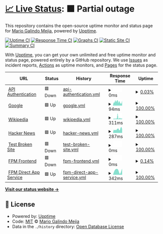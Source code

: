 # [📈 Live Status](https://mario-galindo.github.io/monitor): <!--live status--> **🟧 Partial outage**

This repository contains the open-source uptime monitor and status page for [Mario Galindo Mejia](https://www.developersindustry.com/), powered by [Upptime](https://github.com/upptime/upptime).

[![Uptime CI](https://github.com/mario-galindo/monitor/workflows/Uptime%20CI/badge.svg)](https://github.com/mario-galindo/monitor/actions?query=workflow%3A%22Uptime+CI%22)
[![Response Time CI](https://github.com/mario-galindo/monitor/workflows/Response%20Time%20CI/badge.svg)](https://github.com/mario-galindo/monitor/actions?query=workflow%3A%22Response+Time+CI%22)
[![Graphs CI](https://github.com/mario-galindo/monitor/workflows/Graphs%20CI/badge.svg)](https://github.com/mario-galindo/monitor/actions?query=workflow%3A%22Graphs+CI%22)
[![Static Site CI](https://github.com/mario-galindo/monitor/workflows/Static%20Site%20CI/badge.svg)](https://github.com/mario-galindo/monitor/actions?query=workflow%3A%22Static+Site+CI%22)
[![Summary CI](https://github.com/mario-galindo/monitor/workflows/Summary%20CI/badge.svg)](https://github.com/mario-galindo/monitor/actions?query=workflow%3A%22Summary+CI%22)

With [Upptime](https://upptime.js.org), you can get your own unlimited and free uptime monitor and status page, powered entirely by a GitHub repository. We use [Issues](https://github.com/mario-galindo/monitor/issues) as incident reports, [Actions](https://github.com/mario-galindo/monitor/actions) as uptime monitors, and [Pages](https://mario-galindo.github.io/monitor) for the status page.

<!--start: status pages-->
<!-- This summary is generated by Upptime (https://github.com/upptime/upptime) -->
<!-- Do not edit this manually, your changes will be overwritten -->
<!-- prettier-ignore -->
| URL | Status | History | Response Time | Uptime |
| --- | ------ | ------- | ------------- | ------ |
| <img alt="" src="https://favicons.githubusercontent.com/devauth.airlinemro.parts" height="13"> [API Authentication](https://devauth.airlinemro.parts) | 🟥 Down | [api-authentication.yml](https://github.com/mario-galindo/monitor/commits/HEAD/history/api-authentication.yml) | <details><summary><img alt="Response time graph" src="./graphs/api-authentication/response-time-week.png" height="20"> 0ms</summary><br><a href="https://mario-galindo.github.io/monitor/history/api-authentication"><img alt="Response time 0" src="https://img.shields.io/endpoint?url=https%3A%2F%2Fraw.githubusercontent.com%2Fmario-galindo%2Fmonitor%2FHEAD%2Fapi%2Fapi-authentication%2Fresponse-time.json"></a><br><a href="https://mario-galindo.github.io/monitor/history/api-authentication"><img alt="24-hour response time 0" src="https://img.shields.io/endpoint?url=https%3A%2F%2Fraw.githubusercontent.com%2Fmario-galindo%2Fmonitor%2FHEAD%2Fapi%2Fapi-authentication%2Fresponse-time-day.json"></a><br><a href="https://mario-galindo.github.io/monitor/history/api-authentication"><img alt="7-day response time 0" src="https://img.shields.io/endpoint?url=https%3A%2F%2Fraw.githubusercontent.com%2Fmario-galindo%2Fmonitor%2FHEAD%2Fapi%2Fapi-authentication%2Fresponse-time-week.json"></a><br><a href="https://mario-galindo.github.io/monitor/history/api-authentication"><img alt="30-day response time 0" src="https://img.shields.io/endpoint?url=https%3A%2F%2Fraw.githubusercontent.com%2Fmario-galindo%2Fmonitor%2FHEAD%2Fapi%2Fapi-authentication%2Fresponse-time-month.json"></a><br><a href="https://mario-galindo.github.io/monitor/history/api-authentication"><img alt="1-year response time 0" src="https://img.shields.io/endpoint?url=https%3A%2F%2Fraw.githubusercontent.com%2Fmario-galindo%2Fmonitor%2FHEAD%2Fapi%2Fapi-authentication%2Fresponse-time-year.json"></a></details> | <details><summary><a href="https://mario-galindo.github.io/monitor/history/api-authentication">0.03%</a></summary><a href="https://mario-galindo.github.io/monitor/history/api-authentication"><img alt="All-time uptime 0.03%" src="https://img.shields.io/endpoint?url=https%3A%2F%2Fraw.githubusercontent.com%2Fmario-galindo%2Fmonitor%2FHEAD%2Fapi%2Fapi-authentication%2Fuptime.json"></a><br><a href="https://mario-galindo.github.io/monitor/history/api-authentication"><img alt="24-hour uptime 0.03%" src="https://img.shields.io/endpoint?url=https%3A%2F%2Fraw.githubusercontent.com%2Fmario-galindo%2Fmonitor%2FHEAD%2Fapi%2Fapi-authentication%2Fuptime-day.json"></a><br><a href="https://mario-galindo.github.io/monitor/history/api-authentication"><img alt="7-day uptime 0.03%" src="https://img.shields.io/endpoint?url=https%3A%2F%2Fraw.githubusercontent.com%2Fmario-galindo%2Fmonitor%2FHEAD%2Fapi%2Fapi-authentication%2Fuptime-week.json"></a><br><a href="https://mario-galindo.github.io/monitor/history/api-authentication"><img alt="30-day uptime 0.03%" src="https://img.shields.io/endpoint?url=https%3A%2F%2Fraw.githubusercontent.com%2Fmario-galindo%2Fmonitor%2FHEAD%2Fapi%2Fapi-authentication%2Fuptime-month.json"></a><br><a href="https://mario-galindo.github.io/monitor/history/api-authentication"><img alt="1-year uptime 0.03%" src="https://img.shields.io/endpoint?url=https%3A%2F%2Fraw.githubusercontent.com%2Fmario-galindo%2Fmonitor%2FHEAD%2Fapi%2Fapi-authentication%2Fuptime-year.json"></a></details>
| <img alt="" src="https://favicons.githubusercontent.com/www.google.com" height="13"> [Google](https://www.google.com) | 🟩 Up | [google.yml](https://github.com/mario-galindo/monitor/commits/HEAD/history/google.yml) | <details><summary><img alt="Response time graph" src="./graphs/google/response-time-week.png" height="20"> 94ms</summary><br><a href="https://mario-galindo.github.io/monitor/history/google"><img alt="Response time 94" src="https://img.shields.io/endpoint?url=https%3A%2F%2Fraw.githubusercontent.com%2Fmario-galindo%2Fmonitor%2FHEAD%2Fapi%2Fgoogle%2Fresponse-time.json"></a><br><a href="https://mario-galindo.github.io/monitor/history/google"><img alt="24-hour response time 94" src="https://img.shields.io/endpoint?url=https%3A%2F%2Fraw.githubusercontent.com%2Fmario-galindo%2Fmonitor%2FHEAD%2Fapi%2Fgoogle%2Fresponse-time-day.json"></a><br><a href="https://mario-galindo.github.io/monitor/history/google"><img alt="7-day response time 94" src="https://img.shields.io/endpoint?url=https%3A%2F%2Fraw.githubusercontent.com%2Fmario-galindo%2Fmonitor%2FHEAD%2Fapi%2Fgoogle%2Fresponse-time-week.json"></a><br><a href="https://mario-galindo.github.io/monitor/history/google"><img alt="30-day response time 94" src="https://img.shields.io/endpoint?url=https%3A%2F%2Fraw.githubusercontent.com%2Fmario-galindo%2Fmonitor%2FHEAD%2Fapi%2Fgoogle%2Fresponse-time-month.json"></a><br><a href="https://mario-galindo.github.io/monitor/history/google"><img alt="1-year response time 94" src="https://img.shields.io/endpoint?url=https%3A%2F%2Fraw.githubusercontent.com%2Fmario-galindo%2Fmonitor%2FHEAD%2Fapi%2Fgoogle%2Fresponse-time-year.json"></a></details> | <details><summary><a href="https://mario-galindo.github.io/monitor/history/google">100.00%</a></summary><a href="https://mario-galindo.github.io/monitor/history/google"><img alt="All-time uptime 100.00%" src="https://img.shields.io/endpoint?url=https%3A%2F%2Fraw.githubusercontent.com%2Fmario-galindo%2Fmonitor%2FHEAD%2Fapi%2Fgoogle%2Fuptime.json"></a><br><a href="https://mario-galindo.github.io/monitor/history/google"><img alt="24-hour uptime 100.00%" src="https://img.shields.io/endpoint?url=https%3A%2F%2Fraw.githubusercontent.com%2Fmario-galindo%2Fmonitor%2FHEAD%2Fapi%2Fgoogle%2Fuptime-day.json"></a><br><a href="https://mario-galindo.github.io/monitor/history/google"><img alt="7-day uptime 100.00%" src="https://img.shields.io/endpoint?url=https%3A%2F%2Fraw.githubusercontent.com%2Fmario-galindo%2Fmonitor%2FHEAD%2Fapi%2Fgoogle%2Fuptime-week.json"></a><br><a href="https://mario-galindo.github.io/monitor/history/google"><img alt="30-day uptime 100.00%" src="https://img.shields.io/endpoint?url=https%3A%2F%2Fraw.githubusercontent.com%2Fmario-galindo%2Fmonitor%2FHEAD%2Fapi%2Fgoogle%2Fuptime-month.json"></a><br><a href="https://mario-galindo.github.io/monitor/history/google"><img alt="1-year uptime 100.00%" src="https://img.shields.io/endpoint?url=https%3A%2F%2Fraw.githubusercontent.com%2Fmario-galindo%2Fmonitor%2FHEAD%2Fapi%2Fgoogle%2Fuptime-year.json"></a></details>
| <img alt="" src="https://favicons.githubusercontent.com/en.wikipedia.org" height="13"> [Wikipedia](https://en.wikipedia.org) | 🟩 Up | [wikipedia.yml](https://github.com/mario-galindo/monitor/commits/HEAD/history/wikipedia.yml) | <details><summary><img alt="Response time graph" src="./graphs/wikipedia/response-time-week.png" height="20"> 311ms</summary><br><a href="https://mario-galindo.github.io/monitor/history/wikipedia"><img alt="Response time 311" src="https://img.shields.io/endpoint?url=https%3A%2F%2Fraw.githubusercontent.com%2Fmario-galindo%2Fmonitor%2FHEAD%2Fapi%2Fwikipedia%2Fresponse-time.json"></a><br><a href="https://mario-galindo.github.io/monitor/history/wikipedia"><img alt="24-hour response time 311" src="https://img.shields.io/endpoint?url=https%3A%2F%2Fraw.githubusercontent.com%2Fmario-galindo%2Fmonitor%2FHEAD%2Fapi%2Fwikipedia%2Fresponse-time-day.json"></a><br><a href="https://mario-galindo.github.io/monitor/history/wikipedia"><img alt="7-day response time 311" src="https://img.shields.io/endpoint?url=https%3A%2F%2Fraw.githubusercontent.com%2Fmario-galindo%2Fmonitor%2FHEAD%2Fapi%2Fwikipedia%2Fresponse-time-week.json"></a><br><a href="https://mario-galindo.github.io/monitor/history/wikipedia"><img alt="30-day response time 311" src="https://img.shields.io/endpoint?url=https%3A%2F%2Fraw.githubusercontent.com%2Fmario-galindo%2Fmonitor%2FHEAD%2Fapi%2Fwikipedia%2Fresponse-time-month.json"></a><br><a href="https://mario-galindo.github.io/monitor/history/wikipedia"><img alt="1-year response time 311" src="https://img.shields.io/endpoint?url=https%3A%2F%2Fraw.githubusercontent.com%2Fmario-galindo%2Fmonitor%2FHEAD%2Fapi%2Fwikipedia%2Fresponse-time-year.json"></a></details> | <details><summary><a href="https://mario-galindo.github.io/monitor/history/wikipedia">100.00%</a></summary><a href="https://mario-galindo.github.io/monitor/history/wikipedia"><img alt="All-time uptime 100.00%" src="https://img.shields.io/endpoint?url=https%3A%2F%2Fraw.githubusercontent.com%2Fmario-galindo%2Fmonitor%2FHEAD%2Fapi%2Fwikipedia%2Fuptime.json"></a><br><a href="https://mario-galindo.github.io/monitor/history/wikipedia"><img alt="24-hour uptime 100.00%" src="https://img.shields.io/endpoint?url=https%3A%2F%2Fraw.githubusercontent.com%2Fmario-galindo%2Fmonitor%2FHEAD%2Fapi%2Fwikipedia%2Fuptime-day.json"></a><br><a href="https://mario-galindo.github.io/monitor/history/wikipedia"><img alt="7-day uptime 100.00%" src="https://img.shields.io/endpoint?url=https%3A%2F%2Fraw.githubusercontent.com%2Fmario-galindo%2Fmonitor%2FHEAD%2Fapi%2Fwikipedia%2Fuptime-week.json"></a><br><a href="https://mario-galindo.github.io/monitor/history/wikipedia"><img alt="30-day uptime 100.00%" src="https://img.shields.io/endpoint?url=https%3A%2F%2Fraw.githubusercontent.com%2Fmario-galindo%2Fmonitor%2FHEAD%2Fapi%2Fwikipedia%2Fuptime-month.json"></a><br><a href="https://mario-galindo.github.io/monitor/history/wikipedia"><img alt="1-year uptime 100.00%" src="https://img.shields.io/endpoint?url=https%3A%2F%2Fraw.githubusercontent.com%2Fmario-galindo%2Fmonitor%2FHEAD%2Fapi%2Fwikipedia%2Fuptime-year.json"></a></details>
| <img alt="" src="https://favicons.githubusercontent.com/news.ycombinator.com" height="13"> [Hacker News](https://news.ycombinator.com) | 🟩 Up | [hacker-news.yml](https://github.com/mario-galindo/monitor/commits/HEAD/history/hacker-news.yml) | <details><summary><img alt="Response time graph" src="./graphs/hacker-news/response-time-week.png" height="20"> 287ms</summary><br><a href="https://mario-galindo.github.io/monitor/history/hacker-news"><img alt="Response time 287" src="https://img.shields.io/endpoint?url=https%3A%2F%2Fraw.githubusercontent.com%2Fmario-galindo%2Fmonitor%2FHEAD%2Fapi%2Fhacker-news%2Fresponse-time.json"></a><br><a href="https://mario-galindo.github.io/monitor/history/hacker-news"><img alt="24-hour response time 287" src="https://img.shields.io/endpoint?url=https%3A%2F%2Fraw.githubusercontent.com%2Fmario-galindo%2Fmonitor%2FHEAD%2Fapi%2Fhacker-news%2Fresponse-time-day.json"></a><br><a href="https://mario-galindo.github.io/monitor/history/hacker-news"><img alt="7-day response time 287" src="https://img.shields.io/endpoint?url=https%3A%2F%2Fraw.githubusercontent.com%2Fmario-galindo%2Fmonitor%2FHEAD%2Fapi%2Fhacker-news%2Fresponse-time-week.json"></a><br><a href="https://mario-galindo.github.io/monitor/history/hacker-news"><img alt="30-day response time 287" src="https://img.shields.io/endpoint?url=https%3A%2F%2Fraw.githubusercontent.com%2Fmario-galindo%2Fmonitor%2FHEAD%2Fapi%2Fhacker-news%2Fresponse-time-month.json"></a><br><a href="https://mario-galindo.github.io/monitor/history/hacker-news"><img alt="1-year response time 287" src="https://img.shields.io/endpoint?url=https%3A%2F%2Fraw.githubusercontent.com%2Fmario-galindo%2Fmonitor%2FHEAD%2Fapi%2Fhacker-news%2Fresponse-time-year.json"></a></details> | <details><summary><a href="https://mario-galindo.github.io/monitor/history/hacker-news">100.00%</a></summary><a href="https://mario-galindo.github.io/monitor/history/hacker-news"><img alt="All-time uptime 100.00%" src="https://img.shields.io/endpoint?url=https%3A%2F%2Fraw.githubusercontent.com%2Fmario-galindo%2Fmonitor%2FHEAD%2Fapi%2Fhacker-news%2Fuptime.json"></a><br><a href="https://mario-galindo.github.io/monitor/history/hacker-news"><img alt="24-hour uptime 100.00%" src="https://img.shields.io/endpoint?url=https%3A%2F%2Fraw.githubusercontent.com%2Fmario-galindo%2Fmonitor%2FHEAD%2Fapi%2Fhacker-news%2Fuptime-day.json"></a><br><a href="https://mario-galindo.github.io/monitor/history/hacker-news"><img alt="7-day uptime 100.00%" src="https://img.shields.io/endpoint?url=https%3A%2F%2Fraw.githubusercontent.com%2Fmario-galindo%2Fmonitor%2FHEAD%2Fapi%2Fhacker-news%2Fuptime-week.json"></a><br><a href="https://mario-galindo.github.io/monitor/history/hacker-news"><img alt="30-day uptime 100.00%" src="https://img.shields.io/endpoint?url=https%3A%2F%2Fraw.githubusercontent.com%2Fmario-galindo%2Fmonitor%2FHEAD%2Fapi%2Fhacker-news%2Fuptime-month.json"></a><br><a href="https://mario-galindo.github.io/monitor/history/hacker-news"><img alt="1-year uptime 100.00%" src="https://img.shields.io/endpoint?url=https%3A%2F%2Fraw.githubusercontent.com%2Fmario-galindo%2Fmonitor%2FHEAD%2Fapi%2Fhacker-news%2Fuptime-year.json"></a></details>
| <img alt="" src="https://favicons.githubusercontent.com/thissitedoesnotexist.koj.co" height="13"> [Test Broken Site](https://thissitedoesnotexist.koj.co) | 🟥 Down | [test-broken-site.yml](https://github.com/mario-galindo/monitor/commits/HEAD/history/test-broken-site.yml) | <details><summary><img alt="Response time graph" src="./graphs/test-broken-site/response-time-week.png" height="20"> 0ms</summary><br><a href="https://mario-galindo.github.io/monitor/history/test-broken-site"><img alt="Response time 0" src="https://img.shields.io/endpoint?url=https%3A%2F%2Fraw.githubusercontent.com%2Fmario-galindo%2Fmonitor%2FHEAD%2Fapi%2Ftest-broken-site%2Fresponse-time.json"></a><br><a href="https://mario-galindo.github.io/monitor/history/test-broken-site"><img alt="24-hour response time 0" src="https://img.shields.io/endpoint?url=https%3A%2F%2Fraw.githubusercontent.com%2Fmario-galindo%2Fmonitor%2FHEAD%2Fapi%2Ftest-broken-site%2Fresponse-time-day.json"></a><br><a href="https://mario-galindo.github.io/monitor/history/test-broken-site"><img alt="7-day response time 0" src="https://img.shields.io/endpoint?url=https%3A%2F%2Fraw.githubusercontent.com%2Fmario-galindo%2Fmonitor%2FHEAD%2Fapi%2Ftest-broken-site%2Fresponse-time-week.json"></a><br><a href="https://mario-galindo.github.io/monitor/history/test-broken-site"><img alt="30-day response time 0" src="https://img.shields.io/endpoint?url=https%3A%2F%2Fraw.githubusercontent.com%2Fmario-galindo%2Fmonitor%2FHEAD%2Fapi%2Ftest-broken-site%2Fresponse-time-month.json"></a><br><a href="https://mario-galindo.github.io/monitor/history/test-broken-site"><img alt="1-year response time 0" src="https://img.shields.io/endpoint?url=https%3A%2F%2Fraw.githubusercontent.com%2Fmario-galindo%2Fmonitor%2FHEAD%2Fapi%2Ftest-broken-site%2Fresponse-time-year.json"></a></details> | <details><summary><a href="https://mario-galindo.github.io/monitor/history/test-broken-site">100.00%</a></summary><a href="https://mario-galindo.github.io/monitor/history/test-broken-site"><img alt="All-time uptime 100.00%" src="https://img.shields.io/endpoint?url=https%3A%2F%2Fraw.githubusercontent.com%2Fmario-galindo%2Fmonitor%2FHEAD%2Fapi%2Ftest-broken-site%2Fuptime.json"></a><br><a href="https://mario-galindo.github.io/monitor/history/test-broken-site"><img alt="24-hour uptime 100.00%" src="https://img.shields.io/endpoint?url=https%3A%2F%2Fraw.githubusercontent.com%2Fmario-galindo%2Fmonitor%2FHEAD%2Fapi%2Ftest-broken-site%2Fuptime-day.json"></a><br><a href="https://mario-galindo.github.io/monitor/history/test-broken-site"><img alt="7-day uptime 100.00%" src="https://img.shields.io/endpoint?url=https%3A%2F%2Fraw.githubusercontent.com%2Fmario-galindo%2Fmonitor%2FHEAD%2Fapi%2Ftest-broken-site%2Fuptime-week.json"></a><br><a href="https://mario-galindo.github.io/monitor/history/test-broken-site"><img alt="30-day uptime 100.00%" src="https://img.shields.io/endpoint?url=https%3A%2F%2Fraw.githubusercontent.com%2Fmario-galindo%2Fmonitor%2FHEAD%2Fapi%2Ftest-broken-site%2Fuptime-month.json"></a><br><a href="https://mario-galindo.github.io/monitor/history/test-broken-site"><img alt="1-year uptime 100.00%" src="https://img.shields.io/endpoint?url=https%3A%2F%2Fraw.githubusercontent.com%2Fmario-galindo%2Fmonitor%2FHEAD%2Fapi%2Ftest-broken-site%2Fuptime-year.json"></a></details>
| <img alt="" src="https://favicons.githubusercontent.com/devfpm.airlinemro.parts" height="13"> [FPM Frontend](https://devfpm.airlinemro.parts) | 🟥 Down | [fpm-frontend.yml](https://github.com/mario-galindo/monitor/commits/HEAD/history/fpm-frontend.yml) | <details><summary><img alt="Response time graph" src="./graphs/fpm-frontend/response-time-week.png" height="20"> 0ms</summary><br><a href="https://mario-galindo.github.io/monitor/history/fpm-frontend"><img alt="Response time 0" src="https://img.shields.io/endpoint?url=https%3A%2F%2Fraw.githubusercontent.com%2Fmario-galindo%2Fmonitor%2FHEAD%2Fapi%2Ffpm-frontend%2Fresponse-time.json"></a><br><a href="https://mario-galindo.github.io/monitor/history/fpm-frontend"><img alt="24-hour response time 0" src="https://img.shields.io/endpoint?url=https%3A%2F%2Fraw.githubusercontent.com%2Fmario-galindo%2Fmonitor%2FHEAD%2Fapi%2Ffpm-frontend%2Fresponse-time-day.json"></a><br><a href="https://mario-galindo.github.io/monitor/history/fpm-frontend"><img alt="7-day response time 0" src="https://img.shields.io/endpoint?url=https%3A%2F%2Fraw.githubusercontent.com%2Fmario-galindo%2Fmonitor%2FHEAD%2Fapi%2Ffpm-frontend%2Fresponse-time-week.json"></a><br><a href="https://mario-galindo.github.io/monitor/history/fpm-frontend"><img alt="30-day response time 0" src="https://img.shields.io/endpoint?url=https%3A%2F%2Fraw.githubusercontent.com%2Fmario-galindo%2Fmonitor%2FHEAD%2Fapi%2Ffpm-frontend%2Fresponse-time-month.json"></a><br><a href="https://mario-galindo.github.io/monitor/history/fpm-frontend"><img alt="1-year response time 0" src="https://img.shields.io/endpoint?url=https%3A%2F%2Fraw.githubusercontent.com%2Fmario-galindo%2Fmonitor%2FHEAD%2Fapi%2Ffpm-frontend%2Fresponse-time-year.json"></a></details> | <details><summary><a href="https://mario-galindo.github.io/monitor/history/fpm-frontend">0.14%</a></summary><a href="https://mario-galindo.github.io/monitor/history/fpm-frontend"><img alt="All-time uptime 0.14%" src="https://img.shields.io/endpoint?url=https%3A%2F%2Fraw.githubusercontent.com%2Fmario-galindo%2Fmonitor%2FHEAD%2Fapi%2Ffpm-frontend%2Fuptime.json"></a><br><a href="https://mario-galindo.github.io/monitor/history/fpm-frontend"><img alt="24-hour uptime 0.14%" src="https://img.shields.io/endpoint?url=https%3A%2F%2Fraw.githubusercontent.com%2Fmario-galindo%2Fmonitor%2FHEAD%2Fapi%2Ffpm-frontend%2Fuptime-day.json"></a><br><a href="https://mario-galindo.github.io/monitor/history/fpm-frontend"><img alt="7-day uptime 0.14%" src="https://img.shields.io/endpoint?url=https%3A%2F%2Fraw.githubusercontent.com%2Fmario-galindo%2Fmonitor%2FHEAD%2Fapi%2Ffpm-frontend%2Fuptime-week.json"></a><br><a href="https://mario-galindo.github.io/monitor/history/fpm-frontend"><img alt="30-day uptime 0.14%" src="https://img.shields.io/endpoint?url=https%3A%2F%2Fraw.githubusercontent.com%2Fmario-galindo%2Fmonitor%2FHEAD%2Fapi%2Ffpm-frontend%2Fuptime-month.json"></a><br><a href="https://mario-galindo.github.io/monitor/history/fpm-frontend"><img alt="1-year uptime 0.14%" src="https://img.shields.io/endpoint?url=https%3A%2F%2Fraw.githubusercontent.com%2Fmario-galindo%2Fmonitor%2FHEAD%2Fapi%2Ffpm-frontend%2Fuptime-year.json"></a></details>
| <img alt="" src="https://favicons.githubusercontent.com/fpm-dev-app.azurewebsites.net" height="13"> [FPM Direct App Service](https://fpm-dev-app.azurewebsites.net) | 🟩 Up | [fpm-direct-app-service.yml](https://github.com/mario-galindo/monitor/commits/HEAD/history/fpm-direct-app-service.yml) | <details><summary><img alt="Response time graph" src="./graphs/fpm-direct-app-service/response-time-week.png" height="20"> 342ms</summary><br><a href="https://mario-galindo.github.io/monitor/history/fpm-direct-app-service"><img alt="Response time 342" src="https://img.shields.io/endpoint?url=https%3A%2F%2Fraw.githubusercontent.com%2Fmario-galindo%2Fmonitor%2FHEAD%2Fapi%2Ffpm-direct-app-service%2Fresponse-time.json"></a><br><a href="https://mario-galindo.github.io/monitor/history/fpm-direct-app-service"><img alt="24-hour response time 342" src="https://img.shields.io/endpoint?url=https%3A%2F%2Fraw.githubusercontent.com%2Fmario-galindo%2Fmonitor%2FHEAD%2Fapi%2Ffpm-direct-app-service%2Fresponse-time-day.json"></a><br><a href="https://mario-galindo.github.io/monitor/history/fpm-direct-app-service"><img alt="7-day response time 342" src="https://img.shields.io/endpoint?url=https%3A%2F%2Fraw.githubusercontent.com%2Fmario-galindo%2Fmonitor%2FHEAD%2Fapi%2Ffpm-direct-app-service%2Fresponse-time-week.json"></a><br><a href="https://mario-galindo.github.io/monitor/history/fpm-direct-app-service"><img alt="30-day response time 342" src="https://img.shields.io/endpoint?url=https%3A%2F%2Fraw.githubusercontent.com%2Fmario-galindo%2Fmonitor%2FHEAD%2Fapi%2Ffpm-direct-app-service%2Fresponse-time-month.json"></a><br><a href="https://mario-galindo.github.io/monitor/history/fpm-direct-app-service"><img alt="1-year response time 342" src="https://img.shields.io/endpoint?url=https%3A%2F%2Fraw.githubusercontent.com%2Fmario-galindo%2Fmonitor%2FHEAD%2Fapi%2Ffpm-direct-app-service%2Fresponse-time-year.json"></a></details> | <details><summary><a href="https://mario-galindo.github.io/monitor/history/fpm-direct-app-service">100.00%</a></summary><a href="https://mario-galindo.github.io/monitor/history/fpm-direct-app-service"><img alt="All-time uptime 100.00%" src="https://img.shields.io/endpoint?url=https%3A%2F%2Fraw.githubusercontent.com%2Fmario-galindo%2Fmonitor%2FHEAD%2Fapi%2Ffpm-direct-app-service%2Fuptime.json"></a><br><a href="https://mario-galindo.github.io/monitor/history/fpm-direct-app-service"><img alt="24-hour uptime 100.00%" src="https://img.shields.io/endpoint?url=https%3A%2F%2Fraw.githubusercontent.com%2Fmario-galindo%2Fmonitor%2FHEAD%2Fapi%2Ffpm-direct-app-service%2Fuptime-day.json"></a><br><a href="https://mario-galindo.github.io/monitor/history/fpm-direct-app-service"><img alt="7-day uptime 100.00%" src="https://img.shields.io/endpoint?url=https%3A%2F%2Fraw.githubusercontent.com%2Fmario-galindo%2Fmonitor%2FHEAD%2Fapi%2Ffpm-direct-app-service%2Fuptime-week.json"></a><br><a href="https://mario-galindo.github.io/monitor/history/fpm-direct-app-service"><img alt="30-day uptime 100.00%" src="https://img.shields.io/endpoint?url=https%3A%2F%2Fraw.githubusercontent.com%2Fmario-galindo%2Fmonitor%2FHEAD%2Fapi%2Ffpm-direct-app-service%2Fuptime-month.json"></a><br><a href="https://mario-galindo.github.io/monitor/history/fpm-direct-app-service"><img alt="1-year uptime 100.00%" src="https://img.shields.io/endpoint?url=https%3A%2F%2Fraw.githubusercontent.com%2Fmario-galindo%2Fmonitor%2FHEAD%2Fapi%2Ffpm-direct-app-service%2Fuptime-year.json"></a></details>

<!--end: status pages-->

[**Visit our status website →**](https://mario-galindo.github.io/monitor)

## 📄 License

- Powered by: [Upptime](https://github.com/upptime/upptime)
- Code: [MIT](./LICENSE) © [Mario Galindo Mejia](https://www.developersindustry.com/)
- Data in the `./history` directory: [Open Database License](https://opendatacommons.org/licenses/odbl/1-0/)
